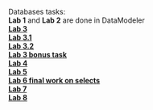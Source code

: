 
Databases tasks:<br>
<b>Lab 1</b> and <b>Lab 2</b> are done in DataModeler<br>
[<b>Lab 3</b>](https://github.com/Daply/university-assignments/blob/master/Databases/lab%203/readme.md)<br>
[<b>Lab 3.1</b>](https://github.com/Daply/university-assignments/blob/master/Databases/lab%203.1/readme.md)<br>
[<b>Lab 3.2</b>](https://github.com/Daply/university-assignments/blob/master/Databases/lab%203.2/readme.md)<br>
[<b>Lab 3 bonus task</b>](https://github.com/Daply/university-assignments/blob/master/Databases/lab%203%20bonus%20task/readme.md)<br>
[<b>Lab 4</b>](https://github.com/Daply/university-assignments/blob/master/Databases/lab%204/readme.md)<br>
[<b>Lab 5</b>](https://github.com/Daply/university-assignments/blob/master/Databases/lab%205/readme.md)<br>
[<b>Lab 6 final work on selects</b>](https://github.com/Daply/university-assignments/blob/master/Databases/lab%206%20final%20work%20on%20selects/readme.md)<br>
[<b>Lab 7</b>](https://github.com/Daply/university-assignments/blob/master/Databases/lab%207/readme.md)<br>
[<b>Lab 8</b>](https://github.com/Daply/university-assignments/blob/master/Databases/lab%208/readme.md)<br>
